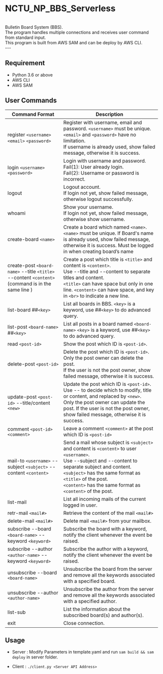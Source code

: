 # NCTU_NP_BBS_Serverless
<br>
Bulletin Board System (BBS).
<br>
The program handles multiple connections and receives user command from standard input.
<br>
This program is built from AWS SAM and can be deploy by AWS CLI.
<br>
---

## Requirement
- Python 3.6 or above
- AWS CLI
- AWS SAM

## User Commands
| Command Format | Description|
| ------------- | -------------|
| register `<username>` `<email>` `<password>` | Register with username, email and password. `<username>` must be unique. `<email>` and `<password>` have no limitation.<br>If username is already used, show failed message, otherwise it is success. |
| login `<username>` `<password>` | Login with username and password.<br>Fail(1): User already login.<br>Fail(2): Username or password is incorrect. |
| logout | Logout account.<br>If login not yet, show failed message, otherwise logout successfully. |
| whoami | Show your username.<br>If login not yet, show failed message, otherwise show username. |
| create-board `<name>` | Create a board which named `<name>`.<br>`<name>` must be unique. If Board's name is already used, show failed message, otherwise it is success. Must be logged in when creating board’s name |
| create-post `<board-name>` --title `<title>` --content `<content>` <br>(command is in the same line ) | Create a post which title is `<title>` and content is `<content>`.<br>Use --title and --content to separate titles and content.<br>`<title>` can have space but only in one line. `<content>` can have space, and key in `<br>` to indicate a new line. |
| list-board ##`<key>` | List all boards in BBS. `<key>` is a keyword, use ##`<key>` to do advanced query. |
| list-post `<board-name>` ##`<key>` | List all posts in a board named `<board-name>` `<key>` is a keyword, use ##`<key>` to do advanced query. |
| read `<post-id>` | Show the post which ID is `<post-id>`. |
| delete-post `<post-id>` | Delete the post which ID is `<post-id>`.<br>Only the post owner can delete the post.<br>If the user is not the post owner, show failed message, otherwise it is success. |
| update-post `<post-id>` --title/content `<new>` | Update the post which ID is `<post-id>`.<Br>Use -- to decide which to modify, title or content, and replaced by `<new>`.<br>Only the post owner can update the post. If the user is not the post owner, show failed message, otherwise it is success. |
| comment `<post-id> <comment>` | Leave a comment `<comment>` at the post which ID is `<post-id>` |
| mail-to `<username>` --subject `<subject>` --content `<content>` | Send a mail whose subject is `<subject>` and content is `<content>` to user `<username>`.<br>Use --subject and --content to separate subject and content.<br>`<subject>` has the same format as `<title>` of the post.<br>`<content>` has the same format as `<content>` of the post. |
| list-mail | List all incoming mails of the current logged in user. |
| retr-mail `<mail#>` | Retrieve the content of the mail `<mail#>` |
| delete-mail `<mail#>` | Delete mail `<mail#>` from your mailbox. |
| subscribe --board `<board-name>` --keyword `<keyword>` | Subscribe the board with a keyword, notify the client whenever the event be raised. |
| subscribe --author `<author-name>` --keyword `<keyword>` | Subscribe the author with a keyword, notify the client whenever the event be raised. |
| unsubscribe --board `<board-name>` | Unsubscribe the board from the server and remove all the keywords associated with a specified board. |
| unsubscribe --author `<author-name>` | Unsubscribe the author from the server and remove all the keywords associated with a specified author. |
| list-sub | List the information about the subscribed board(s) and author(s). |
| exit | Close connection. |

## Usage
- Server : Modify Parameters in template.yaml and run `sam build && sam deploy` in server folder.

- Client : `./client.py <Server API Address>`



